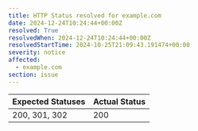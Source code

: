 ```yaml
---
title: HTTP Status resolved for example.com
date: 2024-12-24T10:24:44+00:00Z
resolved: True
resolvedWhen: 2024-12-24T10:24:44+00:00Z
resolvedStartTime: 2024-10-25T21:09:43.191474+00:00
severity: notice
affected:
  - example.com
section: issue
---
```


| Expected Statuses | Actual Status  |
|-------------------|----------------|
| 200, 301, 302 | 200 |
